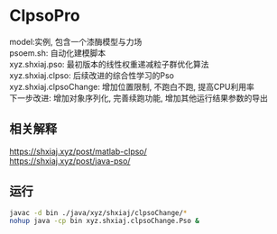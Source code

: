 # ClpsoPro
model:实例, 包含一个漆酶模型与力场  
psoem.sh: 自动化建模脚本  
xyz.shxiaj.pso: 最初版本的线性权重递减粒子群优化算法  
xyz.shxiaj.clpso: 后续改进的综合性学习的Pso  
xyz.shxiaj.clpsoChange: 增加位置限制, 不跑白不跑, 提高CPU利用率  
下一步改进: 增加对象序列化, 完善续跑功能, 增加其他运行结果参数的导出  
## 相关解释
https://shxiaj.xyz/post/matlab-clpso/  
https://shxiaj.xyz/post/java-pso/  

## 运行
```bash
javac -d bin ./java/xyz/shxiaj/clpsoChange/*
nohup java -cp bin xyz.shxiaj.clpsoChange.Pso &
```
